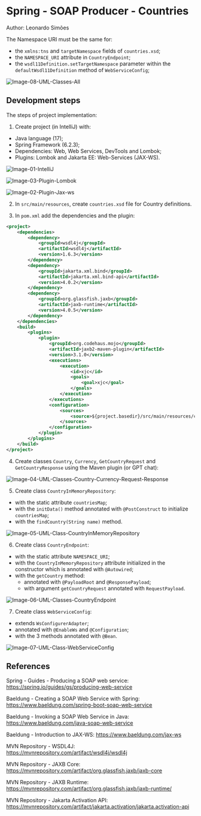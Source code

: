 # Spring - SOAP Producer - Countries
Author: Leonardo Simões

The Namespace URI must be the same for:
- the `xmlns:tns` and `targetNamespace` fields of `countries.xsd`;
- the `NAMESPACE_URI` attribute in `CountryEndpoint`;
- the `wsdl11Definition.setTargetNamespace` parameter within the `defaultWsdl11Definition` method of `WebServiceConfig`;

![Image-08-UML-Classes-All](images/Image-08-UML-Classes-All.png)


## Development steps
The steps of project implementation:

1. Create project (in IntelliJ) with:
- Java language (17);
- Spring Framework (6.2.3);
- Dependencies: Web, Web Services, DevTools and Lombok;
- Plugins: Lombok and Jakarta EE: Web-Services (JAX-WS).

![Image-01-IntelliJ](images/Image-01-IntelliJ.png)

![Image-03-Plugin-Lombok](images/Image-03-Plugin-Lombok.png)

![Image-02-Plugin-Jax-ws](images/Image-02-Plugin-Jax-ws.png)

2. In `src/main/resources`, create `countries.xsd` file for Country definitions.

3. In `pom.xml` add the dependencies and the plugin:

```xml
<project>
    <dependencies>
        <dependency>
            <groupId>wsdl4j</groupId>
            <artifactId>wsdl4j</artifactId>
            <version>1.6.3</version>
        </dependency>
        <dependency>
            <groupId>jakarta.xml.bind</groupId>
            <artifactId>jakarta.xml.bind-api</artifactId>
            <version>4.0.2</version>
        </dependency>
        <dependency>
            <groupId>org.glassfish.jaxb</groupId>
            <artifactId>jaxb-runtime</artifactId>
            <version>4.0.5</version>
        </dependency>
    </dependencies>
    <build>
        <plugins>
            <plugin>
                <groupId>org.codehaus.mojo</groupId>
                <artifactId>jaxb2-maven-plugin</artifactId>
                <version>3.1.0</version>
                <executions>
                    <execution>
                        <id>xjc</id>
                        <goals>
                            <goal>xjc</goal>
                        </goals>
                    </execution>
                </executions>
                <configuration>
                    <sources>
                        <source>${project.basedir}/src/main/resources/countries.xsd</source>
                    </sources>
                </configuration>
            </plugin>
        </plugins>
    </build>
</project>
```

4. Create classes `Country`, `Currency`, `GetCountryRequest` and `GetCountryResponse` using the Maven plugin (or GPT chat):

![Image-04-UML-Classes-Country-Currency-Request-Response](images/Image-04-UML-Classes-Country-Currency-Request-Response.png)

5. Create class `CountryInMemoryRepository`:
- with the static attribute `countriesMap`;
- with the `initData()` method annotated with `@PostConstruct` to initialize `countriesMap`;
- with the `findCountry(String name)` method.

![Image-05-UML-Class-CountryInMemoryRepository](images/Image-05-UML-Class-CountryInMemoryRepository.png)

6. Create class `CountryEndpoint`:
- with the static attribute `NAMESPACE_URI`;
- with the `CountryInMemoryRepository` attribute initialized in the constructor which is annotated with `@Autowired`;
- with the `getCountry` method:
    * annotated with `@PayloadRoot` and `@ResponsePayload`;
    * with argument `getCountryRequest` annotated with `RequestPayload`.

![Image-06-UML-Classes-CountryEndpoint](images/Image-06-UML-Classes-CountryEndpoint.png)

7. Create class `WebServiceConfig`:
- extends `WsConfigurerAdapter`;
- annotated with `@EnableWs` and `@Configuration`;
- with the 3 methods annotated with `@Bean`.

![Image-07-UML-Class-WebServiceConfig](images/Image-07-UML-Class-WebServiceConfig.png)


## References
Spring - Guides - Producing a SOAP web service:
https://spring.io/guides/gs/producing-web-service

Baeldung - Creating a SOAP Web Service with Spring:
https://www.baeldung.com/spring-boot-soap-web-service

Baeldung - Invoking a SOAP Web Service in Java:
https://www.baeldung.com/java-soap-web-service

Baeldung - Introduction to JAX-WS:
https://www.baeldung.com/jax-ws

MVN Repository - WSDL4J:
https://mvnrepository.com/artifact/wsdl4j/wsdl4j

MVN Repository - JAXB Core:
https://mvnrepository.com/artifact/org.glassfish.jaxb/jaxb-core

MVN Repository - JAXB Runtime:
https://mvnrepository.com/artifact/org.glassfish.jaxb/jaxb-runtime/

MVN Repository - Jakarta Activation API:
https://mvnrepository.com/artifact/jakarta.activation/jakarta.activation-api